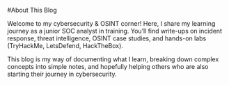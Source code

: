 #About This Blog

Welcome to my cybersecurity & OSINT corner! Here, I share my learning journey as a junior SOC analyst in training. You’ll find write-ups on incident response, threat intelligence, OSINT case studies, and hands-on labs (TryHackMe, LetsDefend, HackTheBox).

This blog is my way of documenting what I learn, breaking down complex concepts into simple notes, and hopefully helping others who are also starting their journey in cybersecurity.
